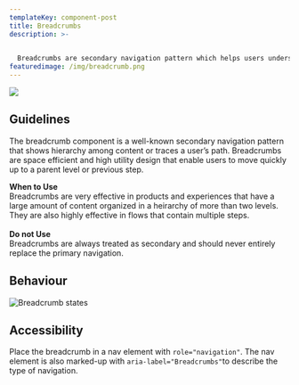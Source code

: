 ```yaml
---
templateKey: component-post
title: Breadcrumbs
description: >-
  

  Breadcrumbs are secondary navigation pattern which helps users understand the hierarchy among levels and navigate back through them. Breadcrumbs helps users understanding where they are in a website.
featuredimage: /img/breadcrumb.png
---
```

![](/img/breadcrumb.png)

## **Guidelines**

The breadcrumb component is a well-known secondary navigation pattern that shows hierarchy among content or traces a user’s path. Breadcrumbs are space efficient and high utility design that enable users to move quickly up to a parent level or previous step.

**When to Use**\
Breadcrumbs are very effective in products and experiences that have a large amount of content organized in a heirarchy of more than two levels. They are also highly effective in flows that contain multiple steps.\
\
**Do not Use**\
Breadcrumbs are always treated as secondary and should never entirely replace the primary navigation.

## **Behaviour**

![](/img/frame-3.png "Breadcrumb states")

## **Accessibility**

Place the breadcrumb in a nav element with `role="navigation"`. The nav element is also marked-up with `aria-label="Breadcrumbs"`to describe the type of navigation.